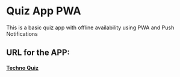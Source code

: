 # Quiz App PWA

This is a basic quiz app with offline availability using PWA and Push Notifications

## URL for the APP:

#### [Techno Quiz](https://quiz-app-pwa-77318.web.app/)
